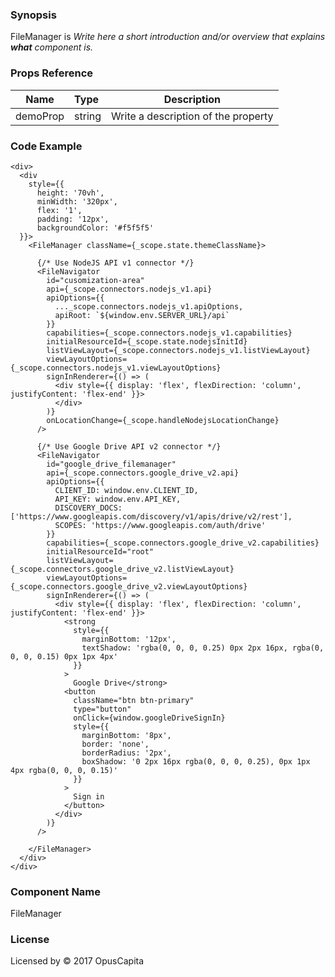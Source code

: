 ### Synopsis

FileManager is
*Write here a short introduction and/or overview that explains **what** component is.*

### Props Reference

| Name                           | Type                    | Description                                                 |
| ------------------------------ | :---------------------- | ----------------------------------------------------------- |
| demoProp                       | string                  | Write a description of the property                         |

### Code Example

```
<div>
  <div
    style={{
      height: '70vh',
      minWidth: '320px',
      flex: '1',
      padding: '12px',
      backgroundColor: '#f5f5f5'
  }}>
    <FileManager className={_scope.state.themeClassName}>

      {/* Use NodeJS API v1 connector */}
      <FileNavigator
        id="cusomization-area"
        api={_scope.connectors.nodejs_v1.api}
        apiOptions={{
          ..._scope.connectors.nodejs_v1.apiOptions,
          apiRoot: `${window.env.SERVER_URL}/api`
        }}
        capabilities={_scope.connectors.nodejs_v1.capabilities}
        initialResourceId={_scope.state.nodejsInitId}
        listViewLayout={_scope.connectors.nodejs_v1.listViewLayout}
        viewLayoutOptions={_scope.connectors.nodejs_v1.viewLayoutOptions}
        signInRenderer={() => (
          <div style={{ display: 'flex', flexDirection: 'column', justifyContent: 'flex-end' }}>
          </div>
        )}
        onLocationChange={_scope.handleNodejsLocationChange}
      />

      {/* Use Google Drive API v2 connector */}
      <FileNavigator
        id="google_drive_filemanager"
        api={_scope.connectors.google_drive_v2.api}
        apiOptions={{
          CLIENT_ID: window.env.CLIENT_ID,
          API_KEY: window.env.API_KEY,
          DISCOVERY_DOCS: ['https://www.googleapis.com/discovery/v1/apis/drive/v2/rest'],
          SCOPES: 'https://www.googleapis.com/auth/drive'
        }}
        capabilities={_scope.connectors.google_drive_v2.capabilities}
        initialResourceId="root"
        listViewLayout={_scope.connectors.google_drive_v2.listViewLayout}
        viewLayoutOptions={_scope.connectors.google_drive_v2.viewLayoutOptions}
        signInRenderer={() => (
          <div style={{ display: 'flex', flexDirection: 'column', justifyContent: 'flex-end' }}>
            <strong
              style={{
                marginBottom: '12px',
                textShadow: 'rgba(0, 0, 0, 0.25) 0px 2px 16px, rgba(0, 0, 0, 0.15) 0px 1px 4px'
              }}
            >
              Google Drive</strong>
            <button
              className="btn btn-primary"
              type="button"
              onClick={window.googleDriveSignIn}
              style={{
                marginBottom: '8px',
                border: 'none',
                borderRadius: '2px',
                boxShadow: '0 2px 16px rgba(0, 0, 0, 0.25), 0px 1px 4px rgba(0, 0, 0, 0.15)'
              }}
            >
              Sign in
            </button>
          </div>
        )}
      />

    </FileManager>
  </div>
</div>
```

### Component Name

FileManager

### License

Licensed by © 2017 OpusCapita

